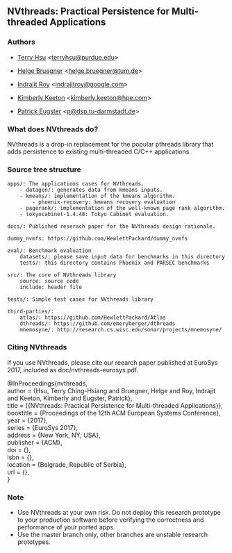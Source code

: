 NVthreads: Practical Persistence for Multi-threaded Applications
-------------------------------------------------------------------------------------


### Authors ###

- [Terry Hsu](http://www.cs.purdue.edu/homes/hsu62) <<terryhsu@purdue.edu>>

- [Helge Bruegner]() <<helge.bruegner@tum.de>>

- [Indrajit Roy](indrajitroy.com) <<indrajitroy@google.com>>

- [Kimberly Keeton]() <<kimberly.keeton@hpe.com>>

- [Patrick Eugster](https://www.cs.purdue.edu/homes/peugster/) <<p@dsp.tu-darmstadt.de>>


### What does NVthreads do? ###

NVthreads is a drop-in replacement for the popular pthreads library that adds persistence
to existing multi-threaded C/C++ applications.

### Source tree structure ###
   
    apps/: The applications cases for NVthreads.
        - datagen/: generates data from kmeans inputs.
        - kmeans/: implementation of the kmeans algorithm.
            - phoenix-recovery: kmeans recovery evaluation
        - pagerank/: implementation of the well-known page rank algorithm.
        - tokyocabinet-1.4.48: Tokyo Cabinet evaluation.

    docs/: Published reserach paper for the NVthreads design rationale.

    dummy_nvmfs: https://github.com/HewlettPackard/dummy_nvmfs

    eval/: Benchmark evaluation
        datasets/: please save input data for benchmarks in this directory
        tests/: this directory contains Phoenix and PARSEC benchmarks

    src/: The core of NVthreads library
        source: source code 
        include: header file

    tests/: Simple test cases for NVthreads library
    
    third-parties/: 
        atlas/: https://github.com/HewlettPackard/Atlas
        dthreads/: https://github.com/emeryberger/dthreads
        mnemosyne/: http://research.cs.wisc.edu/sonar/projects/mnemosyne/

### Citing NVthreads ###

If you use NVthreads, please cite our reearch paper published at EuroSys 2017, included as doc/nvthreads-eurosys.pdf.

@InProceedings{nvthreads,   
author    = {Hsu, Terry Ching-Hsiang and Bruegner, Helge and Roy, Indrajit and Keeton, Kimberly and Eugster, Patrick},   
title     = {{NVthreads: Practical Persistence for Multi-threaded Applications}},   
booktitle = {Proceedings of the 12th ACM European Systems Conference},   
year      = {2017},   
series    = {EuroSys 2017},   
address   = {New York, NY, USA},   
publisher = {ACM},   
doi       = {},   
isbn      = {},   
location  = {Belgrade, Republic of Serbia},   
url       = {},   
}

### Note ###
 - Use NVthreads at your own risk. Do not deploy this research prototype to your production software before verifying the 
correctness and performance of your ported apps.
 - Use the master branch only, other branches are unstable research prototypes.
